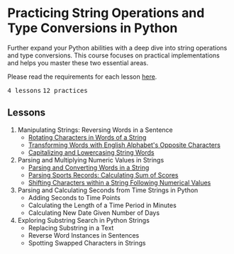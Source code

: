 # Practicing String Operations and Type Conversions in Python

Further expand your Python abilities with a deep dive into string operations and type conversions.
This course focuses on practical implementations and helps you master these two essential areas.

Please read the requirements for each lesson [here](REQUIREMENTS.md).

<kbd>4 lessons</kbd> <kbd>12 practices</kbd>

## Lessons

1. Manipulating Strings: Reversing Words in a Sentence
   - [Rotating Characters in Words of a String](01-rotate_characters.py)
   - [Transforming Words with English Alphabet's Opposite Characters](02-opposite_characters.py)
   - [Capitalizing and Lowercasing String Words](03-transform_case.py)
2. Parsing and Multiplying Numeric Values in Strings
   - [Parsing and Converting Words in a String](04-parsing_words.py)
   - [Parsing Sports Records: Calculating Sum of Scores](05-sum_of_scores.py)
   - [Shifting Characters within a String Following Numerical Values](06-shift_characters.py)
3. Parsing and Calculating Seconds from Time Strings in Python
   - Adding Seconds to Time Points
   - Calculating the Length of a Time Period in Minutes
   - Calculating New Date Given Number of Days
4. Exploring Substring Search in Python Strings
   - Replacing Substring in a Text
   - Reverse Word Instances in Sentences
   - Spotting Swapped Characters in Strings